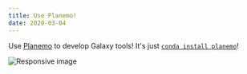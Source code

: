 ```yaml
---
title: Use Planemo!
date: 2020-03-04
---
```


Use [Planemo](http://planemo.readthedocs.io/en/latest/index.html) to develop Galaxy tools! It's just [`conda install planemo`](http://planemo.readthedocs.io/en/latest/readme.html#obtaining-planemo)!

<img src="/src/splash/planemo/planemo-logo.png" class="img-responsive" alt="Responsive image">